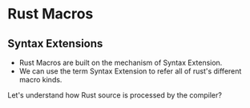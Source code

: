 # Rust Macros

## Syntax Extensions

- Rust Macros are built on the mechanism of Syntax Extension.
- We can use the term Syntax Extension to refer all of rust's different macro kinds.

Let's understand how Rust source is processed by the compiler?
